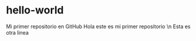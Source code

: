 # hello-world
Mi primer repositorio en GitHub
Hola este es mi primer repositorio
\n
Esta es otra linea

